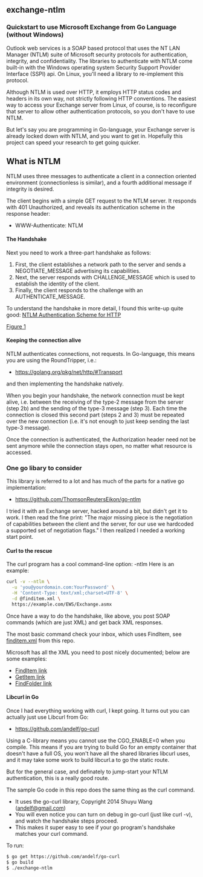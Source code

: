 ## exchange-ntlm

### Quickstart to use Microsoft Exchange from Go Language (without Windows)

Outlook web services is a SOAP based protocol that uses the NT LAN Manager (NTLM) suite of Microsoft security protocols for authentication, integrity, and confidentiality. The libraries to authenticate with NTLM come built-in with the Windows operating system Security Support Provider Interface (SSPI) api.  On Linux, you'll need a library to re-implement this protocol.

Although NTLM is used over HTTP, it employs HTTP status codes and headers in its own way, not strictly following HTTP conventions. The easiest way to access your Exchange server from Linux, of course, is to reconfigure that server to allow other authentication protocols, so you don't have to use NTLM.

But let's say you are programming in Go-language, your Exchange server is already locked down with NTLM, and you want to get in.  Hopefully this project can speed your research to get going quicker. 
 
## What is NTLM

NTLM uses three messages to authenticate a client in a connection oriented environment (connectionless is similar), and a fourth additional message if integrity is desired.

The client begins with a simple GET request to the NTLM server.  It responds with 401 Unauthorized, and reveals its authentication scheme in the response header:
* WWW-Authenticate: NTLM

#### The Handshake

Next you need to work a three-part handshake as follows:
1. First, the client establishes a network path to the server and sends a NEGOTIATE_MESSAGE advertising its capabilities.
1. Next, the server responds with CHALLENGE_MESSAGE which is used to establish the identity of the client.
1. Finally, the client responds to the challenge with an AUTHENTICATE_MESSAGE.

To understand the handshake in more detail, I found this write-up quite good: [NTLM Authentication Scheme for HTTP](https://www.innovation.ch/personal/ronald/ntlm.html)

[Figure 1](https://raw.githubusercontent.com/DavidSantia/exchange-ntlm/master/README-figure1.png)

#### Keeping the connection alive
NTLM authenticates connections, not requests. In Go-language, this means you are using the RoundTripper, i.e.:
* https://golang.org/pkg/net/http/#Transport

and then implementing the handshake natively.

When you begin your handshake, the network connection must be kept alive, i.e. between the receiving of the type-2 message from the server (step 2b) and the sending of the type-3 message (step 3). Each time the connection is closed this second part (steps 2 and 3) must be repeated over the new connection (i.e. it's not enough to just keep sending the last type-3 message).

Once the connection is authenticated, the Authorization header need not be sent anymore while the connection stays open, no matter what resource is accessed.

### One go libary to consider

This library is referred to a lot and has much of the parts for a native go implementation:
* https://github.com/ThomsonReutersEikon/go-ntlm

I tried it with an Exchange server, hacked around a bit, but didn't get it to work. I then read the fine print: "The major missing piece is the negotiation of capabilities between the client and the server, for our use we hardcoded a supported set of negotiation flags."  I then realized I needed a working start point.

#### Curl to the rescue

The curl program has a cool command-line option: -ntlm
Here is an example:
```sh
curl -v --ntlm \
  -u 'you@yourdomain.com:YourPassword' \
  -H 'Content-Type: text/xml;charset=UTF-8' \
  -d @finditem.xml \
  https://example.com/EWS/Exchange.asmx
```

Once have a way to do the handshake, like above, you post SOAP commands (which are just XML) and get back XML responses.

The most basic command check your inbox, which uses FindItem, see [finditem.xml](https://raw.githubusercontent.com/DavidSantia/exchange-ntlm/master/finditem.xml) from this repo.

Microsoft has all the XML you need to post nicely documented; below are some examples:

* [FindItem link](https://msdn.microsoft.com/en-us/library/office/aa566107(v=exchg.150).aspx#sectionSection1)
* [GetItem link](https://msdn.microsoft.com/en-us/library/office/aa566107(v=exchg.150).aspx#sectionSection1)
* [FindFolder link](https://msdn.microsoft.com/en-us/library/office/dd633627(v=exchg.80).aspx#Anchor_0)

#### Libcurl in Go

Once I had everything working with curl, I kept going. It turns out you can actually just use Libcurl from Go:
* https://github.com/andelf/go-curl

Using a C-library means you cannot use the CGO_ENABLE=0 when you compile.  This means if you are trying to build Go for an empty container that doesn't have a full OS, you won't have all the shared libraries libcurl uses, and it may take some work to build libcurl.a to go the static route.

But for the general case, and definately to jump-start your NTLM authentication, this is a really good route.

The sample Go code in this repo does the same thing as the curl command.
* It uses the go-curl library, Copyright 2014 Shuyu Wang (<andelf@gmail.com>)
* You will even notice you can turn on debug in go-curl (just like curl -v), and watch the handshake steps proceed.
* This makes it super easy to see if your go program's handshake matches your curl command.

To run:
```sh
$ go get https://github.com/andelf/go-curl
$ go build
$ ./exchange-ntlm
